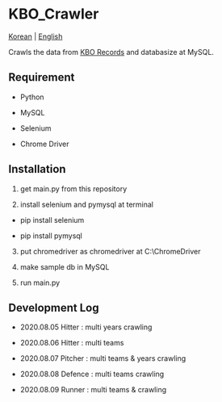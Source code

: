 # KBO_Crawler

[Korean](./README.md) | [English](./README-en_EN.md)

Crawls the data from [KBO Records](https://www.koreabaseball.com/Record/Player/HitterBasic/Basic1.aspx) and databasize at MySQL.

## Requirement

- Python

- MySQL

- Selenium

- Chrome Driver

## Installation

1. get main.py from this repository

2. install selenium and pymysql at terminal

  - pip install selenium

  - pip install pymysql

3. put chromedriver as chromedriver at C:\ChromeDriver

4. make sample db in MySQL

5. run main.py

## Development Log

- 2020.08.05 Hitter : multi years crawling

- 2020.08.06 Hitter : multi teams

- 2020.08.07 Pitcher : multi teams & years crawling

- 2020.08.08 Defence : multi teams crawling 

- 2020.08.09 Runner : multi teams & crawling